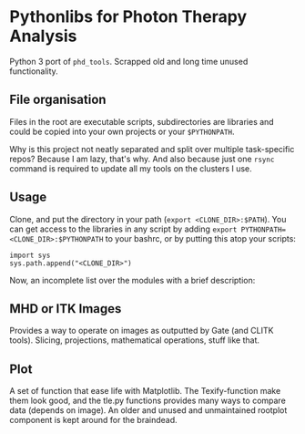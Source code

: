 Pythonlibs for Photon Therapy Analysis
========================================

Python 3 port of `phd_tools`. Scrapped old and long time unused functionality.

File organisation
-----------------

Files in the root are executable scripts, subdirectories are libraries and could be copied into your own projects or your `$PYTHONPATH`.

Why is this project not neatly separated and split over multiple task-specific repos? Because I am lazy, that's why. And also because just one `rsync` command is required to update all my tools on the clusters I use.

Usage
-----
Clone, and put the directory in your path (`export <CLONE_DIR>:$PATH`). You can get access to the libraries in any script by adding `export PYTHONPATH=<CLONE_DIR>:$PYTHONPATH` to your bashrc, or by putting this atop your scripts:

	import sys
	sys.path.append("<CLONE_DIR>")

Now, an incomplete list over the modules with a brief description:

MHD or ITK Images
-----------------

Provides a way to operate on images as outputted by Gate (and CLITK tools). Slicing, projections, mathematical operations, stuff like that. 

Plot
----

A set of function that ease life with Matplotlib. The Texify-function make them look good, and the tle.py functions provides many ways to compare data (depends on image). An older and unused and unmaintained rootplot component is kept around for the braindead.
